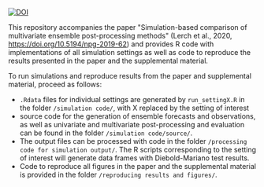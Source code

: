 [![DOI](https://zenodo.org/badge/227571021.svg)](https://zenodo.org/badge/latestdoi/227571021)


This repository accompanies the paper "Simulation-based comparison of multivariate ensemble post-processing methods" (Lerch et al., 2020,  https://doi.org/10.5194/npg-2019-62) and provides R code with implementations of all simulation settings as well as code to reproduce the results presented in the paper and the supplemental material.

To run simulations and reproduce results from the paper and supplemental material, proceed as follows:

- `.Rdata` files for individual settings are generated by `run_settingX.R` in the folder `/simulation code/`, with X replaced by the setting of interest
- source code for the generation of ensemble forecasts and observations, as well as univariate and multivariate post-processing and evaluation can be found in the folder `/simulation code/source/`.
- The output files can be processed with code in the folder `/processing code for simulation output/`. The R scripts corresponding to the setting of interest will generate data frames with Diebold-Mariano test results.
- Code to reproduce all figures in the paper and the supplemental material is provided in the folder `/reproducing results and figures/`.
